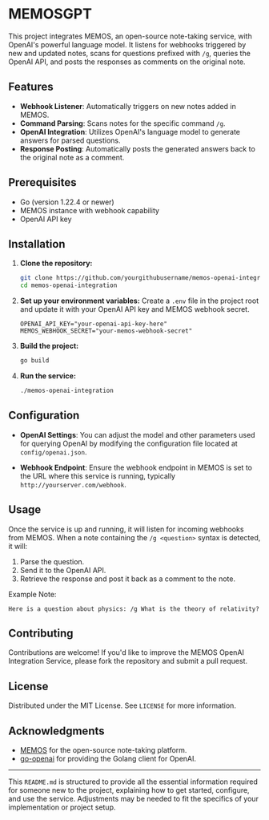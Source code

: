 # MEMOSGPT

This project integrates MEMOS, an open-source note-taking service, with OpenAI's powerful language model. It listens for webhooks triggered by new and updated notes, scans for questions prefixed with `/g`, queries the OpenAI API, and posts the responses as comments on the original note.

## Features

- **Webhook Listener**: Automatically triggers on new notes added in MEMOS.
- **Command Parsing**: Scans notes for the specific command `/g`.
- **OpenAI Integration**: Utilizes OpenAI's language model to generate answers for parsed questions.
- **Response Posting**: Automatically posts the generated answers back to the original note as a comment.

## Prerequisites

- Go (version 1.22.4 or newer)
- MEMOS instance with webhook capability
- OpenAI API key

## Installation

1. **Clone the repository:**

   ```bash
   git clone https://github.com/yourgithubusername/memos-openai-integration.git
   cd memos-openai-integration
   ```

2. **Set up your environment variables:**
   Create a `.env` file in the project root and update it with your OpenAI API key and MEMOS webhook secret.

   ```plaintext
   OPENAI_API_KEY="your-openai-api-key-here"
   MEMOS_WEBHOOK_SECRET="your-memos-webhook-secret"
   ```

3. **Build the project:**

   ```bash
   go build
   ```

4. **Run the service:**
   ```bash
   ./memos-openai-integration
   ```

## Configuration

- **OpenAI Settings**: You can adjust the model and other parameters used for querying OpenAI by modifying the configuration file located at `config/openai.json`.

- **Webhook Endpoint**: Ensure the webhook endpoint in MEMOS is set to the URL where this service is running, typically `http://yourserver.com/webhook`.

## Usage

Once the service is up and running, it will listen for incoming webhooks from MEMOS. When a note containing the `/g <question>` syntax is detected, it will:

1. Parse the question.
2. Send it to the OpenAI API.
3. Retrieve the response and post it back as a comment to the note.

Example Note:

```
Here is a question about physics: /g What is the theory of relativity?
```

## Contributing

Contributions are welcome! If you'd like to improve the MEMOS OpenAI Integration Service, please fork the repository and submit a pull request.

## License

Distributed under the MIT License. See `LICENSE` for more information.

## Acknowledgments

- [MEMOS](https://github.com/memos-org/memos) for the open-source note-taking platform.
- [go-openai](https://pkg.go.dev/github.com/sashabaranov/go-openai) for providing the Golang client for OpenAI.

---

This `README.md` is structured to provide all the essential information required for someone new to the project, explaining how to get started, configure, and use the service. Adjustments may be needed to fit the specifics of your implementation or project setup.
